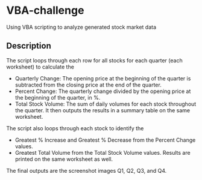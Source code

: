 # VBA-challenge
Using VBA scripting to analyze generated stock market data

## Description
The script loops through each row for all stocks for each quarter (each worksheet) to calculate the
- Quarterly Change: The opening price at the beginning of the quarter is subtracted from the closing price at the end of the quarter.
- Percent Change: The quarterly change divided by the opening price at the beginning of the quarter, in %.
- Total Stock Volume: The sum of daily volumes for each stock throughout the quarter.
It then outputs the results in a summary table on the same worksheet.

The script also loops through each stock to identify the
- Greatest % Increase and Greatest % Decrease from the Percent Change values.
- Greatest Total Volume from the Total Stock Volume values.
Results are printed on the same worksheet as well.

The final outputs are the screenshot images Q1, Q2, Q3, and Q4.

